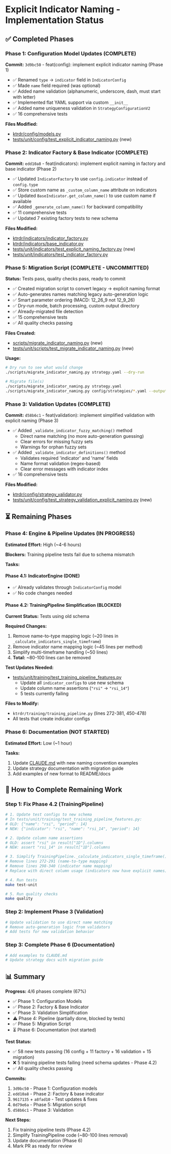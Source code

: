 # Explicit Indicator Naming - Implementation Status

## ✅ Completed Phases

### Phase 1: Configuration Model Updates (COMPLETE)
**Commit:** `3d9bc50` - feat(config): implement explicit indicator naming (Phase 1)

- ✅ Renamed `type` → `indicator` field in `IndicatorConfig`
- ✅ Made `name` field required (was optional)
- ✅ Added name validation (alphanumeric, underscore, dash, must start with letter)
- ✅ Implemented flat YAML support via custom `__init__`
- ✅ Added name uniqueness validation in `StrategyConfigurationV2`
- ✅ 16 comprehensive tests

**Files Modified:**
- [ktrdr/config/models.py](../../ktrdr/config/models.py:77-136)
- [tests/unit/config/test_explicit_indicator_naming.py](../../tests/unit/config/test_explicit_indicator_naming.py) (new)

### Phase 2: Indicator Factory & Base Indicator (COMPLETE)
**Commit:** `edd10a8` - feat(indicators): implement explicit naming in factory and base indicator (Phase 2)

- ✅ Updated `IndicatorFactory` to use `config.indicator` instead of `config.type`
- ✅ Store custom name as `_custom_column_name` attribute on indicators
- ✅ Updated `BaseIndicator.get_column_name()` to use custom name if available
- ✅ Added `_generate_column_name()` for backward compatibility
- ✅ 11 comprehensive tests
- ✅ Updated 7 existing factory tests to new schema

**Files Modified:**
- [ktrdr/indicators/indicator_factory.py](../../ktrdr/indicators/indicator_factory.py:242-283)
- [ktrdr/indicators/base_indicator.py](../../ktrdr/indicators/base_indicator.py:157-208)
- [tests/unit/indicators/test_explicit_naming_factory.py](../../tests/unit/indicators/test_explicit_naming_factory.py) (new)
- [tests/unit/indicators/test_indicator_factory.py](../../tests/unit/indicators/test_indicator_factory.py)

### Phase 5: Migration Script (COMPLETE - UNCOMMITTED)
**Status:** Tests pass, quality checks pass, ready to commit

- ✅ Created migration script to convert legacy → explicit naming format
- ✅ Auto-generates names matching legacy auto-generation logic
- ✅ Smart parameter ordering (MACD: 12_26_9 not 12_9_26)
- ✅ Dry-run mode, batch processing, custom output directory
- ✅ Already-migrated file detection
- ✅ 15 comprehensive tests
- ✅ All quality checks passing

**Files Created:**
- [scripts/migrate_indicator_naming.py](../../scripts/migrate_indicator_naming.py) (new)
- [tests/unit/scripts/test_migrate_indicator_naming.py](../../tests/unit/scripts/test_migrate_indicator_naming.py) (new)

**Usage:**
```bash
# Dry run to see what would change
./scripts/migrate_indicator_naming.py strategy.yaml --dry-run

# Migrate file(s)
./scripts/migrate_indicator_naming.py strategy.yaml
./scripts/migrate_indicator_naming.py config/strategies/*.yaml --output-dir migrated/
```

### Phase 3: Validation Updates (COMPLETE)
**Commit:** `d58b6c1` - feat(validation): implement simplified validation with explicit naming (Phase 3)

- ✅ Added `_validate_indicator_fuzzy_matching()` method
  - Direct name matching (no more auto-generation guessing)
  - Clear errors for missing fuzzy sets
  - Warnings for orphan fuzzy sets
- ✅ Added `_validate_indicator_definitions()` method
  - Validates required 'indicator' and 'name' fields
  - Name format validation (regex-based)
  - Clear error messages with indicator index
- ✅ 16 comprehensive tests

**Files Modified:**
- [ktrdr/config/strategy_validator.py](../../ktrdr/config/strategy_validator.py:403-508)
- [tests/unit/config/test_strategy_validation_explicit_naming.py](../../tests/unit/config/test_strategy_validation_explicit_naming.py) (new)

## ⏳ Remaining Phases

### Phase 4: Engine & Pipeline Updates (IN PROGRESS)
**Estimated Effort:** High (~4-6 hours)

**Blockers:** Training pipeline tests fail due to schema mismatch

**Tasks:**

#### Phase 4.1: IndicatorEngine (DONE)
- ✅ Already validates through `IndicatorConfig` model
- ✅ No code changes needed

#### Phase 4.2: TrainingPipeline Simplification (BLOCKED)
**Current Status:** Tests using old schema

**Required Changes:**
1. Remove name-to-type mapping logic (~20 lines in `_calculate_indicators_single_timeframe`)
2. Remove indicator name mapping logic (~45 lines per method)
3. Simplify multi-timeframe handling (~50 lines)
4. **Total:** ~80-100 lines can be removed

**Test Updates Needed:**
- [tests/unit/training/test_training_pipeline_features.py](../../tests/unit/training/test_training_pipeline_features.py)
  - Update all `indicator_configs` to use new schema
  - Update column name assertions (`"rsi"` → `"rsi_14"`)
  - 5 tests currently failing

**Files to Modify:**
- `ktrdr/training/training_pipeline.py` (lines 272-381, 450-478)
- All tests that create indicator configs

### Phase 6: Documentation (NOT STARTED)
**Estimated Effort:** Low (~1 hour)

**Tasks:**
1. Update [CLAUDE.md](../../CLAUDE.md) with new naming convention examples
2. Update strategy documentation with migration guide
3. Add examples of new format to README/docs

## 🔧 How to Complete Remaining Work

### Step 1: Fix Phase 4.2 (TrainingPipeline)

```bash
# 1. Update test configs to new schema
# In tests/unit/training/test_training_pipeline_features.py:
# OLD: {"name": "rsi", "period": 14}
# NEW: {"indicator": "rsi", "name": "rsi_14", "period": 14}

# 2. Update column name assertions
# OLD: assert "rsi" in result["1D"].columns
# NEW: assert "rsi_14" in result["1D"].columns

# 3. Simplify TrainingPipeline._calculate_indicators_single_timeframe()
# Remove lines 272-291 (name-to-type mapping)
# Remove lines 298-340 (indicator name mapping)
# Replace with direct column usage (indicators now have explicit names)

# 4. Run tests
make test-unit

# 5. Run quality checks
make quality
```

### Step 2: Implement Phase 3 (Validation)

```bash
# Update validation to use direct name matching
# Remove auto-generation logic from validators
# Add tests for new validation behavior
```

### Step 3: Complete Phase 6 (Documentation)

```bash
# Add examples to CLAUDE.md
# Update strategy docs with migration guide
```

## 📊 Summary

**Progress:** 4/6 phases complete (67%)
- ✅ Phase 1: Configuration Models
- ✅ Phase 2: Factory & Base Indicator
- ✅ Phase 3: Validation Simplification
- ⚠️  Phase 4: Pipeline (partially done, blocked by tests)
- ✅ Phase 5: Migration Script
- ⏳ Phase 6: Documentation (not started)

**Test Status:**
- ✅ 58 new tests passing (16 config + 11 factory + 16 validation + 15 migration)
- ❌ 5 training pipeline tests failing (need schema updates - Phase 4.2)
- ✅ All quality checks passing

**Commits:**
1. `3d9bc50` - Phase 1: Configuration models
2. `edd10a8` - Phase 2: Factory & base indicator
3. `9617135` + `a8fad10` - Test updates & fixes
4. `0d79e6a` - Phase 5: Migration script
5. `d58b6c1` - Phase 3: Validation

**Next Steps:**
1. Fix training pipeline tests (Phase 4.2)
2. Simplify TrainingPipeline code (~80-100 lines removal)
3. Update documentation (Phase 6)
4. Mark PR as ready for review
